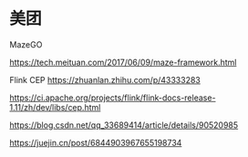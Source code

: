 # 美团
MazeGO

https://tech.meituan.com/2017/06/09/maze-framework.html

Flink CEP
https://zhuanlan.zhihu.com/p/43333283


https://ci.apache.org/projects/flink/flink-docs-release-1.11/zh/dev/libs/cep.html

https://blog.csdn.net/qq_33689414/article/details/90520985

https://juejin.cn/post/6844903967655198734